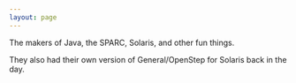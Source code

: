 ```yaml
---
layout: page
---
```




The makers of Java, the SPARC, Solaris, and other fun things.

They also had their own version of General/OpenStep for Solaris back in the day.